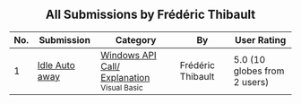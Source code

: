 ﻿<div align="center">

## All Submissions by Frédéric Thibault

</div>

No.  | Submission | Category | By   | User Rating
---- | ---------- | -------- | ---- | -----------
1 | [Idle Auto away<br />](https://github.com/Planet-Source-Code/fr-d-ric-thibault-idle-auto-away__1-28408) | [Windows API Call/ Explanation<br /><sup>Visual Basic</sup>](../ByCategory/windows-api-call-explanation__1-39.md) | Frédéric Thibault | 5.0 (10 globes from 2 users)
